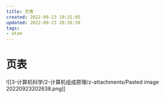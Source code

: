 ```yaml
---
title: 页表
created: 2022-09-23 19:31:05
updated: 2022-09-23 20:26:39
tags: 
- atom
---
```


# 页表



![[3-计算机科学/2-计算机组成原理/z-attachments/Pasted image 20220923202638.png]]
